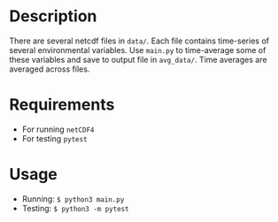 # Description
There are several netcdf files in `data/`.  Each file contains time-series of several environmental variables.  Use `main.py` to time-average some of these variables and save to output file in `avg_data/`. Time averages are averaged across files.

# Requirements
- For running `netCDF4`
- For testing `pytest`

# Usage
- Running: `$ python3 main.py`
- Testing: `$ python3 -m pytest`




